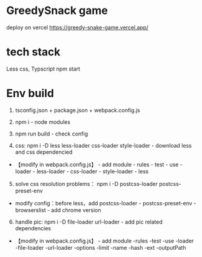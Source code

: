# GreedySnack game
deploy on vercel
https://greedy-snake-game.vercel.app/

# tech stack
Less css, Typscript
npm start


# Env build
1. tsconfig.json + package.json + webpack.config.js

2. npm i  - node modules

3. npm run build - check config

4. css: npm i -D less less-loader css-loader style-loader - download less and css dependencied
- 【modify in webpack.config.js】 - add module - rules - test - use - loader - less-loader - css-loader - style-loader - less

5. solve css resolution problems： npm i -D postcss-loader postcss-preset-env
- modify config：before less，add postcss-loader - postcss-preset-env - browserslist - add chrome version

6. handle pic: npm i -D file-loader url-loader - add pic related dependencies
- 【modify in webpack.config.js】 - add module -rules -test -use -loader -file-loader -url-loader -options -limit -name -hash -ext -outputPath


